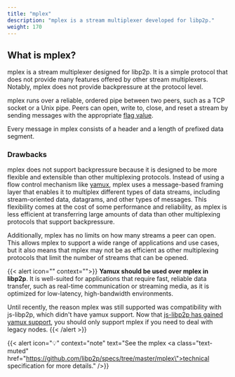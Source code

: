 ```yaml
---
title: "mplex"
description: "mplex is a stream multiplexer developed for libp2p."
weight: 170
---
```


## What is mplex?

mplex is a stream multiplexer designed for libp2p.
It is a simple protocol that does not provide many features offered by other
stream multiplexers. Notably, mplex does not provide backpressure at the protocol
level.

mplex runs over a reliable, ordered pipe between two peers, such as a TCP socket
or a Unix pipe. Peers can open, write to, close, and reset a stream by sending messages
with the appropriate [flag value](https://github.com/libp2p/specs/tree/master/mplex#flag-values).

Every message in mplex consists of a header and a length of prefixed data
segment.

### Drawbacks

mplex does not support backpressure because it is designed to be more flexible and
extensible than other multiplexing protocols. Instead of using a flow control mechanism
like [yamux](yamux), mplex uses a message-based framing layer that enables it to multiplex
different types of data streams, including stream-oriented data, datagrams, and other types
of messages. This flexibility comes at the cost of some performance and reliability, as
mplex is less efficient at transferring large amounts of data than other multiplexing
protocols that support backpressure.

Additionally, mplex has no limits on how many streams a peer can open. This allows mplex
to support a wide range of applications and use cases, but it also means that mplex may
not be as efficient as other multiplexing protocols that limit the number of streams that
can be opened.

{{< alert icon="" context="">}}
**Yamux should be used over mplex in libp2p**. It is well-suited for applications that
require fast, reliable data transfer, such as real-time communication or streaming media,
as it is optimized for low-latency, high-bandwidth environments.

Until recently, the reason mplex was still supported was compatibility with js-libp2p,
which didn't have yamux support.
Now that
[js-libp2p has gained yamux support](https://github.com/ChainSafe/js-libp2p-yamux/releases/tag/v1.0.0),
you should only support mplex if you need to deal with legacy nodes.
{{< /alert >}}

{{< alert icon="💡" context="note" text="See the mplex <a class=\"text-muted\" href=\"https://github.com/libp2p/specs/tree/master/mplex\">technical specification</a> for more details." />}}
